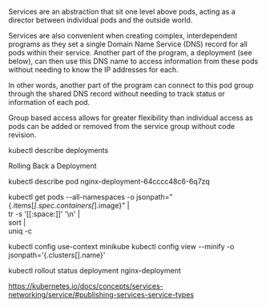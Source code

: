 Services are an abstraction that sit one level above pods, acting as a director between individual pods and the outside world.

Services are also convenient when creating complex, interdependent programs as they set a single Domain Name Service (DNS) record for all pods within their service. Another part of the program, a deployment (see below), can then use this DNS name to access information from these pods without needing to know the IP addresses for each.

In other words, another part of the program can connect to this pod group through the shared DNS record without needing to track status or information of each pod.

Group based access allows for greater flexibility than individual access as pods can be added or removed from the service group without code revision.


kubectl describe deployments


Rolling Back a Deployment


kubectl describe pod nginx-deployment-64cccc48c6-6q7zq


kubectl get pods --all-namespaces -o jsonpath="{.items[*].spec.containers[*].image}" |\
tr -s '[[:space:]]' '\n' |\
sort |\
uniq -c


kubectl config use-context minikube
kubectl config view --minify -o jsonpath='{.clusters[].name}'


kubectl rollout status deployment nginx-deployment


https://kubernetes.io/docs/concepts/services-networking/service/#publishing-services-service-types
